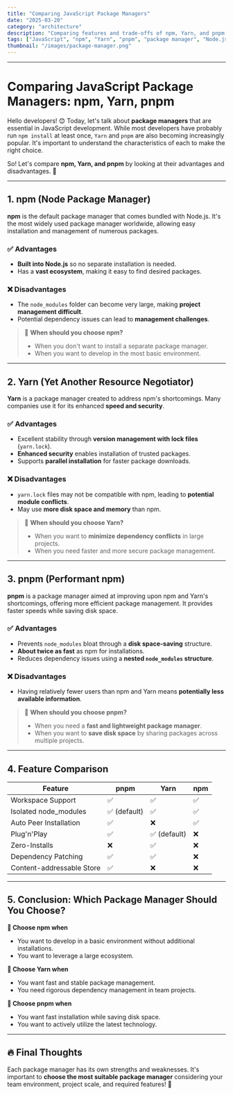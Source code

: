 ```yaml
---
title: "Comparing JavaScript Package Managers"
date: "2025-03-20"
category: "architecture"
description: "Comparing features and trade-offs of npm, Yarn, and pnpm package managers"
tags: ["JavaScript", "npm", "Yarn", "pnpm", "package manager", "Node.js"]
thumbnail: "/images/package-manager.png"
---
```


---

# Comparing JavaScript Package Managers: npm, Yarn, pnpm

Hello developers! 😊 Today, let's talk about **package managers** that are essential in JavaScript development. While most developers have probably run `npm install` at least once, `Yarn` and `pnpm` are also becoming increasingly popular. It's important to understand the characteristics of each to make the right choice.

So! Let's compare **npm, Yarn, and pnpm** by looking at their advantages and disadvantages. 🚀

---

## 1. npm (Node Package Manager)

**npm** is the default package manager that comes bundled with Node.js. It's the most widely used package manager worldwide, allowing easy installation and management of numerous packages.

### ✅ Advantages

- **Built into Node.js** so no separate installation is needed.
- Has a **vast ecosystem**, making it easy to find desired packages.

### ❌ Disadvantages

- The `node_modules` folder can become very large, making **project management difficult**.
- Potential dependency issues can lead to **management challenges**.

> 📝 **When should you choose npm?**
>
> - When you don't want to install a separate package manager.
> - When you want to develop in the most basic environment.

---

## 2. Yarn (Yet Another Resource Negotiator)

**Yarn** is a package manager created to address npm's shortcomings. Many companies use it for its enhanced **speed and security**.

### ✅ Advantages

- Excellent stability through **version management with lock files** (`yarn.lock`).
- **Enhanced security** enables installation of trusted packages.
- Supports **parallel installation** for faster package downloads.

### ❌ Disadvantages

- `yarn.lock` files may not be compatible with npm, leading to **potential module conflicts**.
- May use **more disk space and memory** than npm.

> 📝 **When should you choose Yarn?**
>
> - When you want to **minimize dependency conflicts** in large projects.
> - When you need faster and more secure package management.

---

## 3. pnpm (Performant npm)

**pnpm** is a package manager aimed at improving upon npm and Yarn's shortcomings, offering more efficient package management. It provides faster speeds while saving disk space.

### ✅ Advantages

- Prevents `node_modules` bloat through a **disk space-saving** structure.
- **About twice as fast** as npm for installations.
- Reduces dependency issues using a **nested `node_modules` structure**.

### ❌ Disadvantages

- Having relatively fewer users than npm and Yarn means **potentially less available information**.

> 📝 **When should you choose pnpm?**
>
> - When you need a **fast and lightweight package manager**.
> - When you want to **save disk space** by sharing packages across multiple projects.

---

## 4. Feature Comparison

| Feature                   | pnpm         | Yarn         | npm |
| ------------------------- | ------------ | ------------ | --- |
| Workspace Support         | ✅           | ✅           | ✅  |
| Isolated node_modules     | ✅ (default) | ✅           | ✅  |
| Auto Peer Installation    | ✅           | ❌           | ✅  |
| Plug'n'Play               | ✅           | ✅ (default) | ❌  |
| Zero-Installs             | ❌           | ✅           | ❌  |
| Dependency Patching       | ✅           | ✅           | ❌  |
| Content-addressable Store | ✅           | ❌           | ❌  |

---

## 5. Conclusion: Which Package Manager Should You Choose?

**📌 Choose npm when**

- You want to develop in a basic environment without additional installations.
- You want to leverage a large ecosystem.

**📌 Choose Yarn when**

- You want fast and stable package management.
- You need rigorous dependency management in team projects.

**📌 Choose pnpm when**

- You want fast installation while saving disk space.
- You want to actively utilize the latest technology.

---

## 🔥 Final Thoughts

Each package manager has its own strengths and weaknesses. It's important to **choose the most suitable package manager** considering your team environment, project scale, and required features! 🚀
